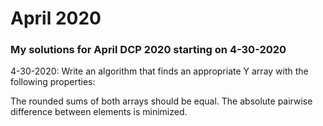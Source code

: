 # April 2020
### My solutions for April DCP 2020 starting on 4-30-2020

4-30-2020: Write an algorithm that finds an appropriate Y array with the following properties:

The rounded sums of both arrays should be equal.
The absolute pairwise difference between elements is minimized.
